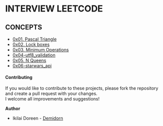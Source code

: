 # INTERVIEW LEETCODE
## CONCEPTS
- [0x01. Pascal Triangle](https://github.com/Demidorn/alx-interview/tree/main/0x00-pascal_triangle)
- [0x02. Lock boxes](https://github.com/Demidorn/alx-interview/tree/main/0x01-lockboxes)
- [0x03. Minimum Operations](https://github.com/Demidorn/alx-interview/tree/main/0x02-minimum_operations)
- [0x04-utf8_validation](https://github.com/Demidorn/alx-interview/tree/main/0x04-utf8_validation)
- [0x05. N Queens](https://github.com/Demidorn/alx-interview/tree/main/0x05-nqueens)
- [0x06-starwars_api](https://github.com/Demidorn/alx-interview/tree/main/0x06-starwars_api)

#### **Contributing** <br>
If you would like to contribute to these projects, please fork the repository and create a pull request with your changes.<br> I welcome all improvements and suggestions!

**Author**
* Ikilai Doreen - [Demidorn](https://github.com/Demidorn)